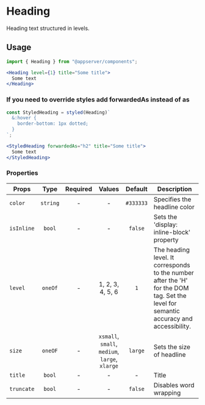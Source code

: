 # Heading

Heading text structured in levels.

## Usage

```js
import { Heading } from "@appserver/components";
```

```jsx
<Heading level={1} title="Some title">
  Some text
</Heading>
```

### If you need to override styles add forwardedAs instead of as

```js
const StyledHeading = styled(Heading)`
  &:hover {
    border-bottom: 1px dotted;
  }
`;
```

```jsx
<StyledHeading forwardedAs="h2" title="Some title">
  Some text
</StyledHeading>
```

### Properties

| Props      |   Type   | Required |                     Values                     |  Default  | Description                                                                                                                           |
| ---------- | :------: | :------: | :--------------------------------------------: | :-------: | ------------------------------------------------------------------------------------------------------------------------------------- |
| `color`    | `string` |    -     |                       -                        | `#333333` | Specifies the headline color                                                                                                          |
| `isInline` |  `bool`  |    -     |                       -                        |  `false`  | Sets the 'display: inline-block' property                                                                                             |
| `level`    | `oneOf`  |    -     |                1, 2, 3, 4, 5, 6                |    `1`    | The heading level. It corresponds to the number after the 'H' for the DOM tag. Set the level for semantic accuracy and accessibility. |
| `size`     | `oneOF`  |    -     | `xsmall`, `small`, `medium`, `large`, `xlarge` |  `large`  | Sets the size of headline                                                                                                             |
| `title`    |  `bool`  |    -     |                       -                        |     -     | Title                                                                                                                                 |
| `truncate` |  `bool`  |    -     |                       -                        |  `false`  | Disables word wrapping                                                                                                                |
